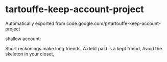 # tartouffe-keep-account-project
Automatically exported from code.google.com/p/tartouffe-keep-account-project

shallow account:

Short reckonings make long friends,
A debt paid is a kept friend,
Avoid the skeleton in your closet,
